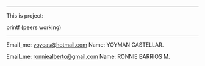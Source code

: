 **************************************************
This is project:

printf (peers working)
**************************************************

Email_me: yoycas@hotmail.com
Name: YOYMAN CASTELLAR.

Email_me: ronniealberto@gmail.com
Name: RONNIE BARRIOS M.